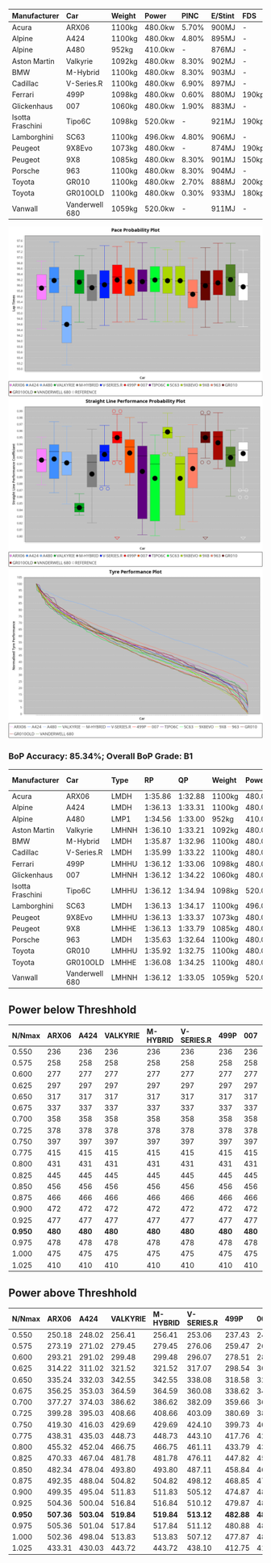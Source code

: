 | Manufacturer     | Car            | Weight | Power   | PINC    | E/Stint | FDS     |
|:-|:-|:-|:-|:-|:-|:-|
| Acura            | ARX06          | 1100kg | 480.0kw | 5.70%   | 900MJ   |    -    |
| Alpine           | A424           | 1100kg | 480.0kw | 4.80%   | 895MJ   |    -    |
| Alpine           | A480           | 952kg  | 410.0kw |    -    | 876MJ   |    -    |
| Aston Martin     | Valkyrie       | 1092kg | 480.0kw | 8.30%   | 902MJ   |    -    |
| BMW              | M-Hybrid       | 1100kg | 480.0kw | 8.30%   | 903MJ   |    -    |
| Cadillac         | V-Series.R     | 1100kg | 480.0kw | 6.90%   | 897MJ   |    -    |
| Ferrari          | 499P           | 1098kg | 480.0kw | 0.60%   | 880MJ   | 190kph  |
| Glickenhaus      | 007            | 1060kg | 480.0kw | 1.90%   | 883MJ   |    -    |
| Isotta Fraschini | Tipo6C         | 1098kg | 520.0kw |    -    | 921MJ   | 190kph  |
| Lamborghini      | SC63           | 1100kg | 496.0kw | 4.80%   | 906MJ   |    -    |
| Peugeot          | 9X8Evo         | 1073kg | 480.0kw |    -    | 874MJ   | 190kph  |
| Peugeot          | 9X8            | 1085kg | 480.0kw | 8.30%   | 901MJ   | 150kph  |
| Porsche          | 963            | 1100kg | 480.0kw | 8.30%   | 904MJ   |    -    |
| Toyota           | GR010          | 1100kg | 480.0kw | 2.70%   | 888MJ   | 200kph  |
| Toyota           | GR010OLD       | 1100kg | 480.0kw | 0.30%   | 933MJ   | 180kph  |
| Vanwall          | Vanderwell 680 | 1059kg | 520.0kw |    -    | 911MJ   |    -    |

![PACECHART](./IMG/AUTO.png)
![STRAIGHTLINEPERFORMANCECHART](./IMG/AUTO_sp.png)
![TYREPERFORMANCECHART](./IMG/AUTO_tw.png)

### BoP Accuracy: 85.34%; Overall BoP Grade: B1
| Manufacturer     | Car            | Type  | RP      | QP      | Weight | Power¹  | Threshhold | PINC    | Power²   | E/Stint | AVG Vmax  | FDS     | RDLC | L/Stint | BOP-Grade | Model Accuracy | Model Points | Match%  | SimDiff |
|:-|:-|:-|:-|:-|:-|:-|:-|:-|:-|:-|:-|:-|:-|:-|:-|:-|:-|:-|:-|
| Acura            | ARX06          | LMDH  | 1:35.86 | 1:32.88 | 1100kg | 480.0kw | 250.0kph   | 5.70%   | 507.40kw |  900MJ  | 290.32kph |    -    | 0.97 | 40      | -B1       | 100.00%        | 996          | 86.66%  | #       |
| Alpine           | A424           | LMDH  | 1:36.13 | 1:33.31 | 1100kg | 480.0kw | 250.0kph   | 4.80%   | 503.00kw |  895MJ  | 290.22kph |    -    | 0.97 | 40      | +A2       | 99.58%         | 1429         | 90.24%  | #       |
| Alpine           | A480           | LMP1  | 1:34.56 | 1:33.00 |  952kg | 410.0kw | 250.0kph   |    -    | 410.00kw |  876MJ  | 288.42kph |    -    | 0.98 | 37      | -Ω1       | 94.94%         | 1689         | 24.43%  | -0.27   |
| Aston Martin     | Valkyrie       | LMHNH | 1:36.10 | 1:33.21 | 1092kg | 480.0kw | 250.0kph   | 8.30%   | 519.80kw |  902MJ  | 279.96kph |    -    | 1.00 | 40      | +C2       | 100.00%        | 247          | 74.06%  | #       |
| BMW              | M-Hybrid       | LMDH  | 1:35.87 | 1:32.96 | 1100kg | 480.0kw | 250.0kph   | 8.30%   | 519.80kw |  903MJ  | 287.94kph |    -    | 0.98 | 40      | ~A1       | 99.97%         | 2912         | 99.44%  | #       |
| Cadillac         | V-Series.R     | LMDH  | 1:35.99 | 1:33.22 | 1100kg | 480.0kw | 250.0kph   | 6.90%   | 513.10kw |  897MJ  | 290.55kph |    -    | 0.98 | 40      | +A2       | 99.49%         | 5225         | 93.92%  | #       |
| Ferrari          | 499P           | LMHHU | 1:36.12 | 1:33.06 | 1098kg | 480.0kw | 250.0kph   | 0.60%   | 482.90kw |  880MJ  | 292.57kph | 190kph  | 1.00 | 40      | ~A1       | 100.00%        | 5378         | 100.00% | #       |
| Glickenhaus      | 007            | LMHNH | 1:36.12 | 1:34.22 | 1060kg | 480.0kw | 250.0kph   | 1.90%   | 489.10kw |  883MJ  | 292.44kph |    -    | 0.94 | 40      | +B1       | 93.90%         | 2170         | 88.17%  | +2.23   |
| Isotta Fraschini | Tipo6C         | LMHHU | 1:36.12 | 1:34.94 | 1098kg | 520.0kw | 250.0kph   |    -    | 520.00kw |  921MJ  | 289.55kph | 190kph  | 1.02 | 40      | +C2       | 100.00%        | 132          | 72.25%  | #       |
| Lamborghini      | SC63           | LMDH  | 1:36.13 | 1:34.17 | 1100kg | 496.0kw | 250.0kph   | 4.80%   | 519.80kw |  906MJ  | 287.23kph |    -    | 1.00 | 40      | ~A1       | 100.00%        | 784          | 95.28%  | #       |
| Peugeot          | 9X8Evo         | LMHHU | 1:36.13 | 1:33.37 | 1073kg | 480.0kw | 250.0kph   |    -    | 480.00kw |  874MJ  | 295.65kph | 190kph  | 0.99 | 40      | +A2       | 100.00%        | 1459         | 91.32%  | #       |
| Peugeot          | 9X8            | LMHHE | 1:36.13 | 1:33.79 | 1085kg | 480.0kw | 250.0kph   | 8.30%   | 519.80kw |  901MJ  | 287.58kph | 150kph  | 1.00 | 40      | +B1       | 99.18%         | 4817         | 88.04%  | +0.65   |
| Porsche          | 963            | LMDH  | 1:35.63 | 1:32.64 | 1100kg | 480.0kw | 250.0kph   | 8.30%   | 519.80kw |  904MJ  | 289.27kph |    -    | 0.98 | 40      | -B2       | 99.92%         | 14207        | 83.31%  | #       |
| Toyota           | GR010          | LMHHU | 1:35.92 | 1:32.75 | 1100kg | 480.0kw | 250.0kph   | 2.70%   | 493.00kw |  888MJ  | 292.55kph | 200kph  | 1.00 | 40      | ~A1       | 99.86%         | 4280         | 100.00% | #       |
| Toyota           | GR010OLD       | LMHHE | 1:36.08 | 1:34.25 | 1100kg | 480.0kw | 250.0kph   | 0.30%   | 481.40kw |  933MJ  | 292.24kph | 180kph  | 0.99 | 40      | +C1       | 99.46%         | 925          | 78.31%  | +0.11   |
| Vanwall          | Vanderwell 680 | LMHNH | 1:36.12 | 1:33.05 | 1059kg | 520.0kw | 0.0kph     |    -    | 520.00kw |  911MJ  | 294.77kph |    -    | 0.99 | 40      | ~A1       | 95.82%         | 642          | 100.00% | +1.19   |

## Power below Threshhold
| N/Nmax    | ARX06   | A424    | VALKYRIE | M-HYBRID | V-SERIES.R | 499P    | 007     | TIPO6C  | SC63    | 9X8EVO  | 9X8     | 963     | GR010   | GR010OLD | VANDERWELL 680 | ​     | RPM      | A480    |
|:-|:-|:-|:-|:-|:-|:-|:-|:-|:-|:-|:-|:-|:-|:-|:-|:-|:-|:-|
|  0.550    |  236    |  236    |  236     |  236     |  236       |  236    |  236    |  256    |  244    |  236    |  236    |  236    |  236    |  236     |  256           |  ​    |   --     |   -     |
|  0.575    |  258    |  258    |  258     |  258     |  258       |  258    |  258    |  279    |  267    |  258    |  258    |  258    |  258    |  258     |  279           |  ​    |   --     |   -     |
|  0.600    |  277    |  277    |  277     |  277     |  277       |  277    |  277    |  300    |  287    |  277    |  277    |  277    |  277    |  277     |  300           |  ​    |   --     |   -     |
|  0.625    |  297    |  297    |  297     |  297     |  297       |  297    |  297    |  322    |  307    |  297    |  297    |  297    |  297    |  297     |  322           |  ​    |   --     |   -     |
|  0.650    |  317    |  317    |  317     |  317     |  317       |  317    |  317    |  343    |  327    |  317    |  317    |  317    |  317    |  317     |  343           |  ​    |   --     |   -     |
|  0.675    |  337    |  337    |  337     |  337     |  337       |  337    |  337    |  365    |  348    |  337    |  337    |  337    |  337    |  337     |  365           |  ​    |   --     |   -     |
|  0.700    |  358    |  358    |  358     |  358     |  358       |  358    |  358    |  387    |  369    |  358    |  358    |  358    |  358    |  358     |  387           |  ​    |   --     |   -     |
|  0.725    |  378    |  378    |  378     |  378     |  378       |  378    |  378    |  409    |  390    |  378    |  378    |  378    |  378    |  378     |  409           |  ​    |   --     |   -     |
|  0.750    |  397    |  397    |  397     |  397     |  397       |  397    |  397    |  430    |  410    |  397    |  397    |  397    |  397    |  397     |  430           |  ​    |   --     |   -     |
|  0.775    |  415    |  415    |  415     |  415     |  415       |  415    |  415    |  449    |  429    |  415    |  415    |  415    |  415    |  415     |  449           |  ​    |  5000    |  241    |
|  0.800    |  431    |  431    |  431     |  431     |  431       |  431    |  431    |  467    |  445    |  431    |  431    |  431    |  431    |  431     |  467           |  ​    |  5500    |  284    |
|  0.825    |  445    |  445    |  445     |  445     |  445       |  445    |  445    |  482    |  460    |  445    |  445    |  445    |  445    |  445     |  482           |  ​    |  6000    |  318    |
|  0.850    |  456    |  456    |  456     |  456     |  456       |  456    |  456    |  494    |  471    |  456    |  456    |  456    |  456    |  456     |  494           |  ​    |  6500    |  359    |
|  0.875    |  466    |  466    |  466     |  466     |  466       |  466    |  466    |  505    |  481    |  466    |  466    |  466    |  466    |  466     |  505           |  ​    |  7000    |  401    |
|  0.900    |  472    |  472    |  472     |  472     |  472       |  472    |  472    |  512    |  488    |  472    |  472    |  472    |  472    |  472     |  512           |  ​    |  7500    |  411    |
|  0.925    |  477    |  477    |  477     |  477     |  477       |  477    |  477    |  517    |  493    |  477    |  477    |  477    |  477    |  477     |  517           |  ​    |  8000    |  407    |
| **0.950** | **480** | **480** | **480**  | **480**  | **480**    | **480** | **480** | **520** | **496** | **480** | **480** | **480** | **480** | **480**  | **520**        | **​** | **8500** | **410** |
|  0.975    |  478    |  478    |  478     |  478     |  478       |  478    |  478    |  518    |  494    |  478    |  478    |  478    |  478    |  478     |  518           |  ​    |  9000    |  205    |
|  1.000    |  475    |  475    |  475     |  475     |  475       |  475    |  475    |  514    |  491    |  475    |  475    |  475    |  475    |  475     |  514           |  ​    |   --     |   -     |
|  1.025    |  410    |  410    |  410     |  410     |  410       |  410    |  410    |  444    |  424    |  410    |  410    |  410    |  410    |  410     |  444           |  ​    |   --     |   -     |

## Power above Threshhold
| N/Nmax    | ARX06      | A424       | VALKYRIE   | M-HYBRID   | V-SERIES.R | 499P       | 007        | TIPO6C  | SC63       | 9X8EVO  | 9X8        | 963        | GR010      | GR010OLD   | VANDERWELL 680 | ​     | RPM      | A480    |
|:-|:-|:-|:-|:-|:-|:-|:-|:-|:-|:-|:-|:-|:-|:-|:-|:-|:-|:-|
|  0.550    |  250.18    |  248.02    |  256.41    |  256.41    |  253.06    |  237.43    |  241.06    |  256    |  256.40    |  236    |  256.41    |  256.41    |  242.47    |  237.22    |  256           |  ​    |   --     |   -     |
|  0.575    |  273.19    |  271.02    |  279.45    |  279.45    |  276.06    |  259.47    |  263.06    |  279    |  279.43    |  258    |  279.45    |  279.45    |  265.52    |  259.24    |  279           |  ​    |   --     |   -     |
|  0.600    |  293.21    |  291.02    |  299.48    |  299.48    |  296.07    |  278.51    |  282.07    |  300    |  299.47    |  277    |  299.48    |  299.48    |  284.55    |  278.25    |  300           |  ​    |   --     |   -     |
|  0.625    |  314.22    |  311.02    |  321.52    |  321.52    |  317.07    |  298.54    |  302.07    |  322    |  321.50    |  297    |  321.52    |  321.52    |  304.59    |  298.27    |  322           |  ​    |   --     |   -     |
|  0.650    |  335.24    |  332.03    |  342.55    |  342.55    |  338.08    |  318.58    |  323.08    |  343    |  342.53    |  317    |  342.55    |  342.55    |  325.63    |  318.29    |  343           |  ​    |   --     |   -     |
|  0.675    |  356.25    |  353.03    |  364.59    |  364.59    |  360.08    |  338.62    |  343.08    |  365    |  364.57    |  337    |  364.59    |  364.59    |  345.67    |  338.31    |  365           |  ​    |   --     |   -     |
|  0.700    |  377.27    |  374.03    |  386.62    |  386.62    |  382.09    |  359.66    |  364.09    |  387    |  386.60    |  358    |  386.62    |  386.62    |  366.71    |  359.33    |  387           |  ​    |   --     |   -     |
|  0.725    |  399.28    |  395.03    |  408.66    |  408.66    |  403.09    |  380.69    |  385.09    |  409    |  408.64    |  378    |  408.66    |  408.66    |  387.76    |  379.35    |  409           |  ​    |   --     |   -     |
|  0.750    |  419.30    |  416.03    |  429.69    |  429.69    |  424.10    |  399.73    |  404.10    |  430    |  429.67    |  397    |  429.69    |  429.69    |  407.79    |  398.36    |  430           |  ​    |   --     |   -     |
|  0.775    |  438.31    |  435.03    |  448.73    |  448.73    |  443.10    |  417.76    |  423.10    |  449    |  448.70    |  415    |  448.73    |  448.73    |  425.83    |  416.38    |  449           |  ​    |  5000    |  241    |
|  0.800    |  455.32    |  452.04    |  466.75    |  466.75    |  461.11    |  433.79    |  439.11    |  467    |  466.73    |  431    |  466.75    |  466.75    |  442.86    |  432.40    |  467           |  ​    |  5500    |  284    |
|  0.825    |  470.33    |  467.04    |  481.78    |  481.78    |  476.11    |  447.82    |  454.11    |  482    |  481.75    |  445    |  481.78    |  481.78    |  456.89    |  446.41    |  482           |  ​    |  6000    |  318    |
|  0.850    |  482.34    |  478.04    |  493.80    |  493.80    |  487.11    |  458.84    |  465.11    |  494    |  493.77    |  456    |  493.80    |  493.80    |  467.91    |  457.42    |  494           |  ​    |  6500    |  359    |
|  0.875    |  492.35    |  488.04    |  504.82    |  504.82    |  498.12    |  468.85    |  475.12    |  505    |  504.78    |  466    |  504.82    |  504.82    |  477.93    |  467.43    |  505           |  ​    |  7000    |  401    |
|  0.900    |  499.35    |  495.04    |  511.83    |  511.83    |  505.12    |  474.87    |  481.12    |  512    |  511.80    |  472    |  511.83    |  511.83    |  484.94    |  473.43    |  512           |  ​    |  7500    |  411    |
|  0.925    |  504.36    |  500.04    |  516.84    |  516.84    |  510.12    |  479.87    |  486.12    |  517    |  516.80    |  477    |  516.84    |  516.84    |  489.95    |  478.44    |  517           |  ​    |  8000    |  407    |
| **0.950** | **507.36** | **503.04** | **519.84** | **519.84** | **513.12** | **482.88** | **489.12** | **520** | **519.81** | **480** | **519.84** | **519.84** | **492.96** | **481.44** | **520**        | **​** | **8500** | **410** |
|  0.975    |  505.36    |  501.04    |  517.84    |  517.84    |  511.12    |  480.88    |  487.12    |  518    |  517.80    |  478    |  517.84    |  517.84    |  490.96    |  479.44    |  518           |  ​    |  9000    |  205    |
|  1.000    |  502.36    |  498.04    |  513.83    |  513.83    |  507.12    |  477.87    |  484.12    |  514    |  513.80    |  475    |  513.83    |  513.83    |  487.95    |  476.44    |  514           |  ​    |   --     |   -     |
|  1.025    |  433.31    |  430.03    |  443.72    |  443.72    |  438.10    |  412.75    |  418.10    |  444    |  443.69    |  410    |  443.72    |  443.72    |  420.82    |  411.38    |  444           |  ​    |   --     |   -     |
